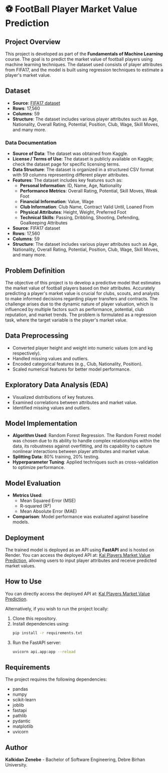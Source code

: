 # ⚽ FootBall Player Market Value Prediction

## Project Overview

This project is developed as part of the **Fundamentals of Machine Learning** course. The goal is to predict the market value of football players using machine learning techniques. The dataset used consists of player attributes from FIFA17, and the model is built using regression techniques to estimate a player's market value.

## Dataset

- **Source**: [FIFA17 dataset](https://www.kaggle.com/datasets/bryanb/fifa-player-stats-database)
- **Rows**: 17,560
- **Columns**: 59
- **Structure**: The dataset includes various player attributes such as Age, Nationality, Overall Rating, Potential, Position, Club, Wage, Skill Moves, and many more.

### Data Documentation

- **Source of Data**: The dataset was obtained from Kaggle.
- **License / Terms of Use**: The dataset is publicly available on Kaggle; check the dataset page for specific licensing terms.
- **Data Structure**: The dataset is organized in a structured CSV format with 59 columns representing different player attributes.
- **Features**: The dataset includes key features such as:
  - **Personal Information**: ID, Name, Age, Nationality
  - **Performance Metrics**: Overall Rating, Potential, Skill Moves, Weak Foot
  - **Financial Information**: Value, Wage
  - **Club Information**: Club Name, Contract Valid Until, Loaned From
  - **Physical Attributes**: Height, Weight, Preferred Foot
  - **Technical Skills**: Passing, Dribbling, Shooting, Defending, Goalkeeping Attributes
- **Source**: FIFA17 dataset
- **Rows**: 17,560
- **Columns**: 59
- **Structure**: The dataset includes various player attributes such as Age, Nationality, Overall Rating, Potential, Position, Club, Wage, Skill Moves, and many more.

## Problem Definition

The objective of this project is to develop a predictive model that estimates the market value of football players based on their attributes. Accurately predicting a player's market value is crucial for clubs, scouts, and analysts to make informed decisions regarding player transfers and contracts. The challenge arises due to the dynamic nature of player valuation, which is influenced by multiple factors such as performance, potential, club reputation, and market trends. The problem is formulated as a regression task, where the target variable is the player's market value.

## Data Preprocessing

- Converted player height and weight into numeric values (cm and kg respectively).
- Handled missing values and outliers.
- Encoded categorical features (e.g., Club, Nationality, Position).
- Scaled numerical features for better model performance.

## Exploratory Data Analysis (EDA)

- Visualized distributions of key features.
- Examined correlations between attributes and market value.
- Identified missing values and outliers.

## Model Implementation

- **Algorithm Used**: Random Forest Regression. The Random Forest model was chosen due to its ability to handle complex relationships within the data, its robustness against overfitting, and its capability to capture nonlinear interactions between player attributes and market value.
- **Splitting Data**: 80% training, 20% testing.
- **Hyperparameter Tuning**: Applied techniques such as cross-validation to optimize performance.

## Model Evaluation

- **Metrics Used**:
  - Mean Squared Error (MSE)
  - R-squared (R²)
  - Mean Absolute Error (MAE)
- **Comparison**: Model performance was evaluated against baseline models.

## Deployment

The trained model is deployed as an API using **FastAPI** and is hosted on Render. You can access the deployed API at: [Kal Players Market Value Prediction](https://kal-players-market-value-prediction.onrender.com/), allowing users to input player attributes and receive predicted market values.

## How to Use

You can directly access the deployed API at: [Kal Players Market Value Prediction](https://kal-players-market-value-prediction.onrender.com/).

Alternatively, if you wish to run the project locally:

1. Clone this repository.
2. Install dependencies using:
   ```bash
   pip install -r requirements.txt
   ```
3. Run the FastAPI server:
   ```bash
   uvicorn api.app:app --reload
   ```

## Requirements
The project requires the following dependencies:
- pandas
- numpy
- scikit-learn
- joblib
- fastapi
- pathlib
- pydantic
- matplotlib
- uvicorn


## Author

**Kalkidan Zenebe** - Bachelor of Software Engineering, Debre Birhan University.

